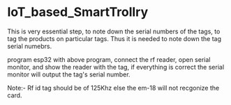 # IoT_based_SmartTrollry

This is very essential step, to note down the serial numbers of the tags, to tag the products on particular tags. Thus it is needed to note down the tag serial numebrs. 

program esp32 with above program, connect the rf reader, open serial monitor, and show the reader with the tag, if everything is correct the serial monitor will output the tag's serial number.

Note:- Rf id tag should be of 125Khz else the em-18 will not recgonize the card.
